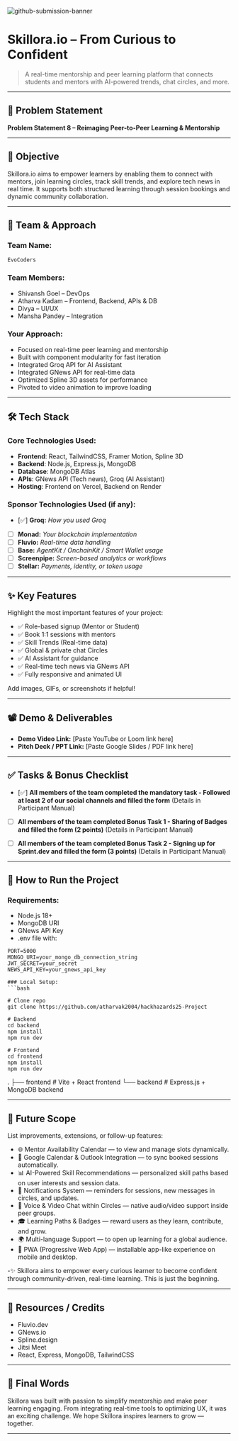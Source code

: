 ![github-submission-banner](https://github.com/user-attachments/assets/a1493b84-e4e2-456e-a791-ce35ee2bcf2f)

# Skillora.io – From Curious to Confident

> A real-time mentorship and peer learning platform that connects students and mentors with AI-powered trends, chat circles, and more.

---

## 📌 Problem Statement
 
**Problem Statement 8 – Reimaging Peer-to-Peer Learning & Mentorship**

---

## 🎯 Objective

Skillora.io aims to empower learners by enabling them to connect with mentors, join learning circles, track skill trends, and explore tech news in real time. It supports both structured learning through session bookings and dynamic community collaboration.

---

## 🧠 Team & Approach

### Team Name:  
`EvoCoders`

### Team Members:  
- Shivansh Goel – DevOps 
- Atharva Kadam – Frontend, Backend, APIs & DB      
- Divya – UI/UX 
- Mansha Pandey – Integration  

### Your Approach:  
- Focused on real-time peer learning and mentorship    
- Built with component modularity for fast iteration
- Integrated Groq API for AI Assistant     
- Integrated GNews API for real-time data  
- Optimized Spline 3D assets for performance  
- Pivoted to video animation to improve loading  

---

## 🛠️ Tech Stack

### Core Technologies Used:
- **Frontend**: React, TailwindCSS, Framer Motion, Spline 3D
- **Backend**: Node.js, Express.js, MongoDB 
- **Database**: MongoDB Atlas  
- **APIs**: GNews API (Tech news), Groq (AI Assistant)  
- **Hosting**: Frontend on Vercel, Backend on Render  

### Sponsor Technologies Used (if any):

- [✅] **Groq:** _How you used Groq_  
- [ ] **Monad:** _Your blockchain implementation_  
- [ ] **Fluvio:** _Real-time data handling_  
- [ ] **Base:** _AgentKit / OnchainKit / Smart Wallet usage_  
- [ ] **Screenpipe:** _Screen-based analytics or workflows_  
- [ ] **Stellar:** _Payments, identity, or token usage_

---

## ✨ Key Features

Highlight the most important features of your project:

- ✅ Role-based signup (Mentor or Student)   
- ✅ Book 1:1 sessions with mentors
- ✅ Skill Trends (Real-time data) 
- ✅ Global & private chat Circles 
- ✅ AI Assistant for guidance  
- ✅ Real-time tech news via GNews API 
- ✅ Fully responsive and animated UI  

Add images, GIFs, or screenshots if helpful!

---

## 📽️ Demo & Deliverables

- **Demo Video Link:** [Paste YouTube or Loom link here]  
- **Pitch Deck / PPT Link:** [Paste Google Slides / PDF link here]  

---

## ✅ Tasks & Bonus Checklist

- [✅] **All members of the team completed the mandatory task - Followed at least 2 of our social channels and filled the form** (Details in Participant Manual)  
- [ ] **All members of the team completed Bonus Task 1 - Sharing of Badges and filled the form (2 points)**  (Details in Participant Manual)
- [ ] **All members of the team completed Bonus Task 2 - Signing up for Sprint.dev and filled the form (3 points)**  (Details in Participant Manual)


---

## 🧪 How to Run the Project

### Requirements:
- Node.js 18+  
- MongoDB URI  
- GNews API Key  
- .env file with:

```env
PORT=5000
MONGO_URI=your_mongo_db_connection_string
JWT_SECRET=your_secret
NEWS_API_KEY=your_gnews_api_key

### Local Setup:
```bash

# Clone repo
git clone https://github.com/atharvak2004/hackhazards25-Project

# Backend
cd backend
npm install
npm run dev

# Frontend
cd frontend
npm install
npm run dev
```

.
├── frontend   # Vite + React frontend
└── backend    # Express.js + MongoDB backend

---

## 🧬 Future Scope

List improvements, extensions, or follow-up features:

- 🌐 Mentor Availability Calendar — to view and manage slots dynamically.
- 📆 Google Calendar & Outlook Integration — to sync booked sessions automatically.
- 📊 AI-Powered Skill Recommendations — personalized skill paths based on user interests and session data.
- 🔔 Notifications System — reminders for sessions, new messages in circles, and updates.
- 💬 Voice & Video Chat within Circles — native audio/video support inside peer groups.
- 🎓 Learning Paths & Badges — reward users as they learn, contribute, and grow.
- 🌍 Multi-language Support — to open up learning for a global audience.
- 📱 PWA (Progressive Web App) — installable app-like experience on mobile and desktop.

-✨ Skillora aims to empower every curious learner to become confident through community-driven, real-time learning. This is just the beginning.

---

## 📎 Resources / Credits

- Fluvio.dev
- GNews.io
- Spline.design
- Jitsi Meet
- React, Express, MongoDB, TailwindCSS

---

## 🏁 Final Words

Skillora was built with passion to simplify mentorship and make peer learning engaging. From integrating real-time tools to optimizing UX, it was an exciting challenge. We hope Skillora inspires learners to grow — together.

---
